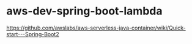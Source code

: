 # aws-dev-spring-boot-lambda

https://github.com/awslabs/aws-serverless-java-container/wiki/Quick-start---Spring-Boot2